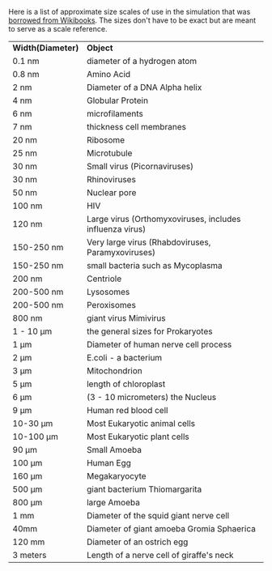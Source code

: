 Here is a list of approximate size scales of use in the simulation that was <a href="http://en.wikibooks.org/wiki/Cell_Biology/Introduction/Cell_size">borrowed from Wikibooks</a>. The sizes don't have to be exact but are meant to serve as a scale reference.

<table>
<tr><td><b>Width(Diameter)</b></td><td><b>Object</b></td></tr>
<tr><td>0.1 nm      </td><td>diameter of a hydrogen atom</td></tr>
<tr><td>0.8 nm      </td><td>Amino Acid</td></tr>
<tr><td>2 nm        </td><td>Diameter of a DNA Alpha helix</td></tr>
<tr><td>4 nm        </td><td>Globular Protein</td></tr>
<tr><td>6 nm        </td><td>microfilaments</td></tr>
<tr><td>7 nm        </td><td>thickness cell membranes</td></tr>
<tr><td>20 nm       </td><td>Ribosome</td></tr>
<tr><td>25 nm       </td><td>Microtubule</td></tr>
<tr><td>30 nm       </td><td>Small virus (Picornaviruses)</td></tr>
<tr><td>30 nm       </td><td>Rhinoviruses</td></tr>
<tr><td>50 nm       </td><td>Nuclear pore</td></tr>
<tr><td>100 nm      </td><td>HIV</td></tr>
<tr><td>120 nm      </td><td>Large virus (Orthomyxoviruses, includes influenza virus)</td></tr>
<tr><td>150-250 nm  </td><td>Very large virus (Rhabdoviruses, Paramyxoviruses)</td></tr>
<tr><td>150-250 nm  </td><td>small bacteria such as Mycoplasma</td></tr>
<tr><td>200 nm      </td><td>Centriole</td></tr>
<tr><td>200-500 nm  </td><td>Lysosomes</td></tr>
<tr><td>200-500 nm  </td><td>Peroxisomes</td></tr>
<tr><td>800 nm      </td><td>giant virus Mimivirus</td></tr>
<tr><td>1 - 10 µm   </td><td>the general sizes for Prokaryotes</td></tr>
<tr><td>1 µm        </td><td>Diameter of human nerve cell process</td></tr>
<tr><td>2 µm        </td><td>E.coli - a bacterium</td></tr>
<tr><td>3 µm        </td><td>Mitochondrion</td></tr>
<tr><td>5 µm        </td><td>length of chloroplast</td></tr>
<tr><td>6 µm        </td><td>(3 - 10 micrometers) the Nucleus</td></tr>
<tr><td>9 µm        </td><td>Human red blood cell</td></tr>
<tr><td>10-30 µm    </td><td>Most Eukaryotic animal cells</td></tr>
<tr><td>10-100 µm   </td><td>Most Eukaryotic plant cells</td></tr>
<tr><td>90 µm       </td><td>Small Amoeba</td></tr>
<tr><td>100 µm      </td><td>Human Egg</td></tr>
<tr><td>160 µm      </td><td>Megakaryocyte</td></tr>
<tr><td>500 µm      </td><td>giant bacterium Thiomargarita</td></tr>
<tr><td>800 µm      </td><td>large Amoeba</td></tr>
<tr><td>1 mm        </td><td>Diameter of the squid giant nerve cell</td></tr>
<tr><td>40mm        </td><td>Diameter of giant amoeba Gromia Sphaerica</td></tr>
<tr><td>120 mm      </td><td>Diameter of an ostrich egg </td></tr>
<tr><td>3 meters    </td><td>Length of a nerve cell of giraffe's neck</td></tr>
</tabele>
